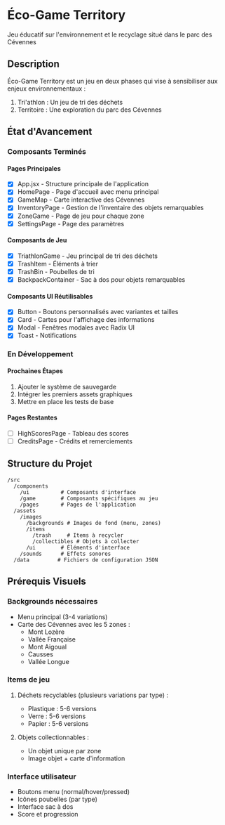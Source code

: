 # Éco-Game Territory

Jeu éducatif sur l'environnement et le recyclage situé dans le parc des Cévennes

## Description

Éco-Game Territory est un jeu en deux phases qui vise à sensibiliser aux enjeux environnementaux :

1. Tri'athlon : Un jeu de tri des déchets
2. Territoire : Une exploration du parc des Cévennes

## État d'Avancement

### Composants Terminés

#### Pages Principales
- [x] App.jsx - Structure principale de l'application
- [x] HomePage - Page d'accueil avec menu principal
- [x] GameMap - Carte interactive des Cévennes
- [x] InventoryPage - Gestion de l'inventaire des objets remarquables
- [x] ZoneGame - Page de jeu pour chaque zone
- [x] SettingsPage - Page des paramètres

#### Composants de Jeu
- [x] TriathlonGame - Jeu principal de tri des déchets
- [x] TrashItem - Éléments à trier
- [x] TrashBin - Poubelles de tri
- [x] BackpackContainer - Sac à dos pour objets remarquables

#### Composants UI Réutilisables
- [x] Button - Boutons personnalisés avec variantes et tailles
- [x] Card - Cartes pour l'affichage des informations
- [x] Modal - Fenêtres modales avec Radix UI
- [x] Toast - Notifications

### En Développement

#### Prochaines Étapes
1. Ajouter le système de sauvegarde
2. Intégrer les premiers assets graphiques
3. Mettre en place les tests de base

#### Pages Restantes
- [ ] HighScoresPage - Tableau des scores
- [ ] CreditsPage - Crédits et remerciements

## Structure du Projet

```
/src
  /components
    /ui          # Composants d'interface
    /game        # Composants spécifiques au jeu
    /pages       # Pages de l'application
  /assets
    /images
      /backgrounds # Images de fond (menu, zones)
      /items
        /trash     # Items à recycler
        /collectibles # Objets à collecter
      /ui        # Éléments d'interface
    /sounds      # Effets sonores
  /data         # Fichiers de configuration JSON
```

## Prérequis Visuels

### Backgrounds nécessaires
- Menu principal (3-4 variations)
- Carte des Cévennes avec les 5 zones :
  - Mont Lozère
  - Vallée Française
  - Mont Aigoual
  - Causses
  - Vallée Longue

### Items de jeu
1. Déchets recyclables (plusieurs variations par type) :
   - Plastique : 5-6 versions
   - Verre : 5-6 versions
   - Papier : 5-6 versions

2. Objets collectionnables :
   - Un objet unique par zone
   - Image objet + carte d'information

### Interface utilisateur
- Boutons menu (normal/hover/pressed)
- Icônes poubelles (par type)
- Interface sac à dos
- Score et progression
